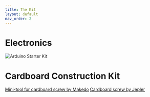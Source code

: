 ```yaml
---
title: The Kit
layout: default
nav_order: 2
---
```


# Electronics

![Arduino Starter Kit](https://www.oomipood.ee/image/cache/catalog/IMG33613738600-800x800.png)

# Cardboard Construction Kit

[Mini-tool for cardboard screw by Makedo](https://www.thingiverse.com/thing:974158)
[Cardboard screw by Jepler](https://www.thingiverse.com/thing:2022677)
